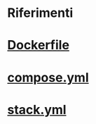 # Riferimenti
# [Dockerfile](https://docs.docker.com/reference/dockerfile/)
# [compose.yml](https://docs.docker.com/reference/compose-file/)
# [stack.yml](https://docs.docker.com/reference/compose-file/deploy/)